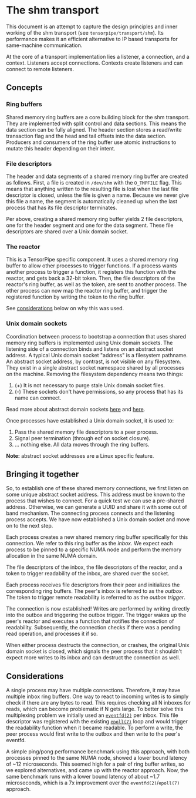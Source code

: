 # The shm transport

This document is an attempt to capture the design principles and inner
working of the shm transport (see `tensorpipe/transport/shm`). Its
performance makes it an efficient alternative to IP based transports
for same-machine communication.

At the core of a transport implementation lies a listener, a
connection, and a context. Listeners accept connections. Contexts
create listeners and can connect to remote listeners.

## Concepts


### Ring buffers

Shared memory ring buffers are a core building block for the shm
transport. They are implemented with split control and data
sections. This means the data section can be fully aligned. The header
section stores a read/write transaction flag and the head and tail
offsets into the data section. Producers and consumers of the ring
buffer use atomic instructions to mutate this header depending on
their intent.

### File descriptors

The header and data segments of a shared memory ring buffer are
created as follows. First, a file is created in `/dev/shm` with the
`O_TMPFILE` flag. This means that anything written to the resulting
file is lost when the last file descriptor is closed, unless the file
is given a name. Because we never give this file a name, the segment
is automatically cleaned up when the last process that has its file
descriptor terminates.

Per above, creating a shared memory ring buffer yields 2 file
descriptors, one for the header segment and one for the data segment.
These file descriptors are shared over a Unix domain socket.

### The reactor

This is a TensorPipe specific component. It uses a shared memory ring
buffer to allow other processes to trigger functions. If a process wants
another process to trigger a function, it registers this function with
the reactor, and gets back a 32-bit token. Then, the file descriptors of
the reactor's ring buffer, as well as the token, are sent to another
process. The other process can now map the reactor ring buffer, and
trigger the registered function by writing the token to the ring buffer.

See [considerations](#considerations) below on why this was used.

### Unix domain sockets

Coordination between process to bootstrap a connection that uses
shared memory ring buffers is implemented using Unix domain sockets.
The listening side of a connection binds and listens on an abstract
socket address. A typical Unix domain socket "address" is a filesystem
pathname. An abstract socket address, by contrast, is not visible on
any filesystem. They exist in a single abstract socket namespace
shared by all processes on the machine. Removing the filesystem
dependency means two things:

1. (+) It is not necessary to purge stale Unix domain socket files.
2. (-) These sockets don't have permissions, so any process that has
   its name can connect.

Read more about abstract domain sockets [here][1] and [here][2].

[1]: http://man7.org/linux/man-pages/man7/unix.7.html
[2]: https://utcc.utoronto.ca/~cks/space/blog/linux/SocketAbstractNamespace

Once processes have established a Unix domain socket, it is used to:

1. Pass the shared memory file descriptors to a peer process.
2. Signal peer termination (through eof on socket closure).
3. ... nothing else. All data moves through the ring buffers.

**Note:** abstract socket addresses are a Linux specific feature.

## Bringing it together

So, to establish one of these shared memory connections, we first
listen on some unique abstract socket address. This address must be
known to the process that wishes to connect. For a quick test we can
use a pre-shared address. Otherwise, we can generate a UUID and share
it with some out of band mechanism. The connecting process connects
and the listening process accepts. We have now established a Unix
domain socket and move on to the next step.

Each process creates a new shared memory ring buffer specifically for
this connection. We refer to this ring buffer as the _inbox_. We
expect each process to be pinned to a specific NUMA node and perform
the memory allocation in the same NUMA domain.

The file descriptors of the inbox, the file descriptors of the
reactor, and a token to trigger readability of the inbox, are shared
over the socket.

Each process receives file descriptors from their peer and initializes
the corresponding ring buffers. The peer's inbox is referred to as the
_outbox_. The token to trigger remote readability is referred to as
the _outbox trigger_.

The connection is now established! Writes are performed by writing
directly into the outbox and triggering the outbox trigger. The
trigger wakes up the peer's reactor and executes a function that
notifies the connection of readability. Subsequently, the connection
checks if there was a pending read operation, and processes it if so.

When either process destructs the connection, or crashes, the original
Unix domain socket is closed, which signals the peer process that it
shouldn't expect more writes to its inbox and can destruct the
connection as well.

## Considerations

A single process may have multiple connections. Therefore, it may have
multiple inbox ring buffers. One way to react to incoming writes is to
simply check if there are any bytes to read. This requires checking all
N inboxes for reads, which can become problematic if N gets large. To
better solve this multiplexing problem we initially used an
[`eventfd(2)`][eventfd] per inbox. This file descriptor was registered
with the existing [`epoll(7)`][epoll] loop and would trigger the
readability function when it became readable. To perform a write, the
peer process would first write to the outbox and then write to the
peer's eventfd.

[eventfd]: http://man7.org/linux/man-pages/man2/eventfd.2.html
[epoll]: http://man7.org/linux/man-pages/man7/epoll.7.html

A simple ping/pong performance benchmark using this approach, with both
processes pinned to the same NUMA node, showed a lower bound latency of
~12 microseconds. This seemed high for a pair of ring buffer writes, so
we explored alternatives, and came up with the reactor approach. Now,
the same benchmark runs with a lower bound latency of about ~1.7
microseconds, which is a 7x improvement over the `eventfd(2)`/`epoll(7)`
approach.
